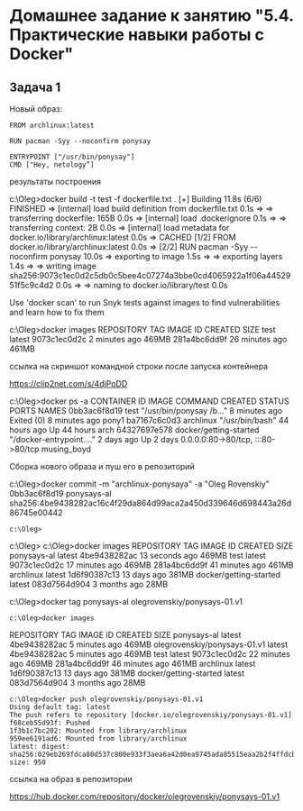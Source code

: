 # Домашнее задание к занятию "5.4. Практические навыки работы с Docker"

## Задача 1

  Новый образ:


    FROM archlinux:latest
    
    RUN pacman -Syy --noconfirm ponysay

    ENTRYPOINT ["/usr/bin/ponysay"]
    CMD ["Hey, netology”]

результаты построения

   c:\Oleg>docker build -t test -f dockerfile.txt .
   [+] Building 11.8s (6/6) FINISHED
    => [internal] load build definition from dockerfile.txt                                                           0.1s
     => => transferring dockerfile: 165B                                                                               0.0s
    => [internal] load .dockerignore                                                                                  0.1s
     => => transferring context: 2B                                                                                    0.0s
    => [internal] load metadata for docker.io/library/archlinux:latest                                                0.0s
    => CACHED [1/2] FROM docker.io/library/archlinux:latest                                                           0.0s
     => [2/2] RUN pacman -Syy --noconfirm ponysay                                                                     10.0s
    => exporting to image                                                                                             1.5s
    => => exporting layers                                                                                            1.4s
     => => writing image sha256:9073c1ec0d2c5db0c5bee4c07274a3bbe0cd4065922a1f06a4452951f5c9c4d2                       0.0s
    => => naming to docker.io/library/test                                                                            0.0s

Use 'docker scan' to run Snyk tests against images to find vulnerabilities and learn how to fix them

   c:\Oleg>docker images
   REPOSITORY               TAG       IMAGE ID       CREATED          SIZE
   test                     latest    9073c1ec0d2c   2 minutes ago    469MB
    <none>                   <none>    281a4bc6dd9f   26 minutes ago   461MB

ссылка на скриншот командной строки после запуска контейнера

https://clip2net.com/s/4djPoDD


   c:\Oleg>docker ps -a
   CONTAINER ID   IMAGE                    COMMAND                  CREATED         STATUS                     PORTS                               NAMES
   0bb3ac6f8d19   test                     "/usr/bin/ponysay /b…"   8 minutes ago   Exited (0) 8 minutes ago                                       pony1
   ba7167c6c0d3   archlinux                "/usr/bin/bash"          44 hours ago    Up 44 hours                                                    arch
    64327697e578   docker/getting-started   "/docker-entrypoint.…"   2 days ago      Up 2 days                  0.0.0.0:80->80/tcp, :::80->80/tcp   musing_boyd

Сборка нового образа и пуш его в репозиторий

   c:\Oleg>docker commit -m "archlinux-ponysaya" -a "Oleg Rovenskiy" 0bb3ac6f8d19 ponysays-al
   sha256:4be9438282ac16c4f29da864d99aca2a450d339646d698443a26d86745e00442

    c:\Oleg>
   c:\Oleg>
    c:\Oleg>docker images
    REPOSITORY               TAG       IMAGE ID       CREATED          SIZE
   ponysays-al              latest    4be9438282ac   13 seconds ago   469MB
   test                     latest    9073c1ec0d2c   17 minutes ago   469MB
   <none>                   <none>    281a4bc6dd9f   41 minutes ago   461MB
   archlinux                latest    1d6f90387c13   13 days ago      381MB
   docker/getting-started   latest    083d7564d904   3 months ago     28MB

   
   c:\Oleg>docker tag ponysays-al olegrovenskiy/ponysays-01.v1

    c:\Oleg>docker images
   REPOSITORY                     TAG       IMAGE ID       CREATED          SIZE
    ponysays-al                    latest    4be9438282ac   5 minutes ago    469MB
    olegrovenskiy/ponysays-01.v1   latest    4be9438282ac   5 minutes ago    469MB
    test                           latest    9073c1ec0d2c   22 minutes ago   469MB
    <none>                         <none>    281a4bc6dd9f   46 minutes ago   461MB
    archlinux                      latest    1d6f90387c13   13 days ago      381MB
    docker/getting-started         latest    083d7564d904   3 months ago     28MB

    c:\Oleg>docker push olegrovenskiy/ponysays-01.v1
    Using default tag: latest
    The push refers to repository [docker.io/olegrovenskiy/ponysays-01.v1]
    f68ceb55d93f: Pushed
    1f3b1c7bc202: Mounted from library/archlinux
    959ee6191ad6: Mounted from library/archlinux
    latest: digest: sha256:029eb269fdca80d537c800e933f3aea6a42d0ea9745ada85515eaa2b2f4ffdcb size: 950


ссылка на образ в репозитории


https://hub.docker.com/repository/docker/olegrovenskiy/ponysays-01.v1









